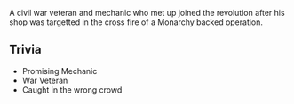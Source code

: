 A civil war veteran and mechanic who met up joined the revolution after his shop was targetted in the cross fire of a Monarchy backed operation.

## Trivia

* Promising Mechanic
* War Veteran
* Caught in the wrong crowd
